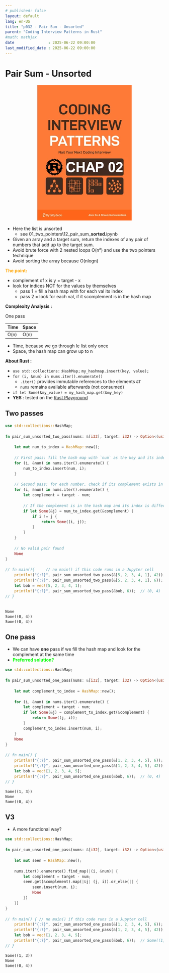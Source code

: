 ```yaml
---
# published: false
layout: default
lang: en-US
title: "p032 - Pair Sum - Unsorted"
parent: "Coding Interview Patterns in Rust"
#math: mathjax
date               : 2025-06-22 09:00:00
last_modified_date : 2025-06-22 09:00:00
---
```


# Pair Sum - Unsorted

<div align="center">
<img src="../assets/chap_02.webp" alt="" width="300" loading="lazy"/>
</div>

- Here the list is unsorted
    - see 01_two_pointers\12_pair_sum_**sorted**.ipynb
- Given an array and a target sum, return the indexes of any pair of numbers that add up to the target sum.
- Avoid brute force with 2 nested loops O(n²) and use the two pointers technique
- Avoid sorting the array because O(nlogn)

<span style="color:orange"><b>The point:</b></span>    
- complement of x is y = target - x
- look for indices NOT for the values by themselves
    - pass 1 = fill a hash map with for each val its index
    - pass 2 = look for each val, if it scomplement is in the hash map


**Complexity Analysis :**

One pass


| Time | Space |
|------|-------|
| O(n) | O(n)  |

- Time, because we go through le list only once
- Space, the hash map can grow up to n





**About Rust :**
* `use std::collections::HashMap;`  ``my_hashmap.insert(key, value);``
* `for (i, &num) in nums.iter().enumerate()`
    * `.iter()` provides immutable references to the elements ``&T`` 
    * `nums` remains available afterwards (not consumed)
* `if let Some(&my_value) = my_hash_map.get(&my_key)`
* **YES** : tested on the [Rust Playground](https://play.rust-lang.org/)


<!-- <span style="color:red"><b>TODO : </b></span> 
* Add comments in the source code        
 -->

<!-- * <span style="color:lime"><b>Preferred solution?</b></span>      -->




## Two passes


```rust
use std::collections::HashMap;

fn pair_sum_unsorted_two_pass(nums: &[i32], target: i32) -> Option<(usize, usize)> {
    
    let mut num_to_index = HashMap::new();

    // First pass: fill the hash map with `num` as the key and its index `i` as the value
    for (i, &num) in nums.iter().enumerate() {
        num_to_index.insert(num, i);
    }

    // Second pass: for each number, check if its complement exists in the map and is at a different index
    for (i, &num) in nums.iter().enumerate() {
        let complement = target - num;

        // If the complement is in the hash map and its index is different from `i`, returns the pair
        if let Some(&j) = num_to_index.get(&complement) {
            if i != j {
                return Some((i, j));
            }
        }
    }

    // No valid pair found
    None
}

// fn main(){     // no main() if this code runs in a Jupyter cell 
    println!("{:?}", pair_sum_unsorted_two_pass(&[5, 2, 3, 4, 1], 42));  // () 
    println!("{:?}", pair_sum_unsorted_two_pass(&[5, 2, 3, 4, 1], 6));  // (0,4) 
    let bob = vec![5, 2, 3, 4, 1];    
    println!("{:?}", pair_sum_unsorted_two_pass(&bob, 6));  // (0, 4)
// }
    
```

    None
    Some((0, 4))
    Some((0, 4))


## One pass

* We can have **one** pass if we fill the hash map and look for the complement at the same time
* <span style="color:lime"><b>Preferred solution?</b></span> 



```rust
use std::collections::HashMap;

fn pair_sum_unsorted_one_pass(nums: &[i32], target: i32) -> Option<(usize, usize)> {
    
    let mut complement_to_index = HashMap::new();

    for (i, &num) in nums.iter().enumerate() {
        let complement = target - num;
        if let Some(&j) = complement_to_index.get(&complement) {
            return Some((j, i));
        }
        complement_to_index.insert(num, i);
    }
    None
}

// fn main() {
    println!("{:?}", pair_sum_unsorted_one_pass(&[1, 2, 3, 4, 5], 6));  // Some((1, 3))
    println!("{:?}", pair_sum_unsorted_one_pass(&[1, 2, 3, 4, 5], 42)); // None
    let bob = vec![1, 2, 3, 4, 5];    
    println!("{:?}", pair_sum_unsorted_one_pass(&bob, 6));  // (0, 4)
// }
```

    Some((1, 3))
    None
    Some((0, 4))


## V3

* A more functional way?



```rust
use std::collections::HashMap;

fn pair_sum_unsorted_one_pass(nums: &[i32], target: i32) -> Option<(usize, usize)> {
    
    let mut seen = HashMap::new();

    nums.iter().enumerate().find_map(|(i, &num)| {
        let complement = target - num;
        seen.get(&complement).map(|&j| (j, i)).or_else(|| {
            seen.insert(num, i);
            None
        })
    })
}

// fn main() { // no main() if this code runs in a Jupyter cell 
    println!("{:?}", pair_sum_unsorted_one_pass(&[1, 2, 3, 4, 5], 6));  // Some((1, 3))
    println!("{:?}", pair_sum_unsorted_one_pass(&[1, 2, 3, 4, 5], 42)); // None
    let bob = vec![1, 2, 3, 4, 5];    
    println!("{:?}", pair_sum_unsorted_one_pass(&bob, 6));  // Some((1, 3))
// }
```

    Some((1, 3))
    None
    Some((0, 4))

